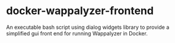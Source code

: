 # docker-wappalyzer-frontend
An executable bash script using dialog widgets library to provide a simplified gui front end for running Wappalyzer in Docker.
